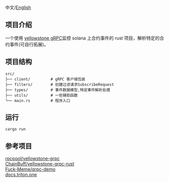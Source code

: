 中文/[English](./README_EN.md)
## 项目介绍

一个使用 [ yellowstone gRPC](https://github.com/rpcpool/yellowstone-grpc)监控 solana 上合约事件的 rust 项目，解析特定的合约事件(可自行拓展)。

## 项目结构

```
src/
├── client/         # gRPC 客户端包装
├── filters/        # 创建过滤请求SubscribeRequest
├── types/          # 事件数据模型,特定事件解析处理
├── utils/          # 一些辅助函数
└── main.rs         # 程序入口
```

## 运行

```
cargo run
```

## 参考项目

[rpcpool/yellowstone-grpc](https://github.com/rpcpool/yellowstone-grpc)<br>
[ChainBuff/yellowstone-grpc-rust](https://github.com/ChainBuff/yellowstone-grpc-rust)<br>
[Fuck-Meme/grpc-demo](https://github.com/Fuck-Meme/grpc-demo)<br>
[docs.triton.one](https://docs.triton.one/project-yellowstone/dragons-mouth-grpc-subscriptions#example-subscribe-requests)<br>
